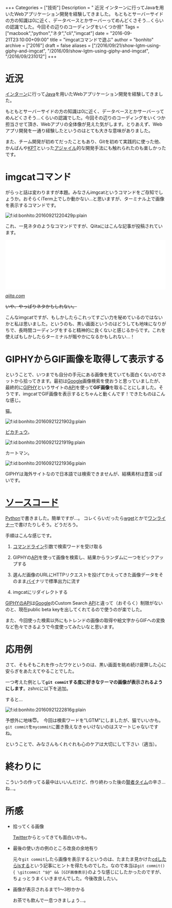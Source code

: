 +++
Categories = ["技術"]
Description = " 近況  インターンに行ってJavaを用いたWebアプリケーション開発を経験してきました。  もともとサーバーサイドの方の知識は0に近く、データベースとかサーバーってめんどくさそう…くらいの認識でした。今回その辺りのコーディングをいくつか担"
Tags = ["macbook","python","ネタ","cli","imgcat"]
date = "2016-09-21T23:10:00+09:00"
title = "imgcatコマンドで遊ぶ"
author = "bonhito"
archive = ["2016"]
draft = false
aliases = ["/2016/09/21/show-lgtm-using-giphy-and-imgcat", "/2016/09/show-lgtm-using-giphy-and-imgcat", "/2016/09/231012"]
+++

<body>
<h1>近況</h1>

<p><a class="keyword" href="http://d.hatena.ne.jp/keyword/%A5%A4%A5%F3%A5%BF%A1%BC%A5%F3">インターン</a>に行って<a class="keyword" href="http://d.hatena.ne.jp/keyword/Java">Java</a>を用いたWebアプリケーション開発を経験してきました。</p>

<p>もともとサーバーサイドの方の知識は0に近く、データベースとかサーバーってめんどくさそう…くらいの認識でした。今回その辺りのコーディングをいくつか担当させて頂き、Webアプリの全体像が見えた気がします。とりあえず、Webアプリ開発を一通り経験したというのはとても大きな意味がありました。</p>

<p>また、チーム開発が初めてだったこともあり、Gitを初めて実践的に使った他、かんばんや<a class="keyword" href="http://d.hatena.ne.jp/keyword/KPT">KPT</a>といった<a class="keyword" href="http://d.hatena.ne.jp/keyword/%A5%A2%A5%B8%A5%E3%A5%A4%A5%EB">アジャイル</a>的な開発手法にも触れられたのも楽しかったです。</p>

<h1>imgcatコマンド</h1>

<p>がらっと話は変わりますが本題。みなさんimgcatというコマンドをご存知でしょうか。おそらくiTerm上でしか動かない…と思いますが、ターミナル上で画像を表示するコマンドです。</p>

<p><span itemscope itemtype="http://schema.org/Photograph"><img src="https://cdn-ak.f.st-hatena.com/images/fotolife/b/bonhito/20160921/20160921220429.png" alt="f:id:bonhito:20160921220429p:plain" title="f:id:bonhito:20160921220429p:plain" class="hatena-fotolife" itemprop="image"></span></p>

<p>これ、一見ネタのようなコマンドですが、Qiitaにはこんな記事が投稿されています。</p>

<p><iframe src="//hatenablog-parts.com/embed?url=http%3A%2F%2Fqiita.com%2Fuiureo%2Fitems%2Fbe92c8fdaeaec9b506e4" title="画像処理をするときに、iTermの画像表示機能が便利 - Qiita" class="embed-card embed-webcard" scrolling="no" frameborder="0" style="display: block; width: 100%; height: 155px; max-width: 500px; margin: 10px 0px;"></iframe><cite class="hatena-citation"><a href="http://qiita.com/uiureo/items/be92c8fdaeaec9b506e4">qiita.com</a></cite></p>

<p><s>いや、やっぱりネタかもしれない。</s></p>

<p>こんなimgcatですが、もしかしたらこれってすごい力を秘めているのではないかと私は思いました。というのも、黒い画面というのはどうしても地味になりがちで、長時間コーディングをすると精神的に良くないと感じるからです。これを使えばもしかしたらターミナルが賑やかになるかもしれない...！</p>

<h1>GIPHYからGIF画像を取得して表示する</h1>

<p>ということで、いつまでも自分の手元にある画像を見ていても面白くないのでネットから拾ってきます。最初は<a class="keyword" href="http://d.hatena.ne.jp/keyword/Google">Google</a>画像検索を使おうと思っていましたが、最終的に<a href="http://giphy.com/">GIPHY</a>というサイトの<a class="keyword" href="http://d.hatena.ne.jp/keyword/API">API</a>を使って<b>GIF画像</b>を取ることにしました。そうです、imgcatでGIF画像を表示するとちゃんと動くんです！できたものはこんな感じ。</p>

<p>猫。</p>

<p><span itemscope itemtype="http://schema.org/Photograph"><img src="https://cdn-ak.f.st-hatena.com/images/fotolife/b/bonhito/20160921/20160921221902.gif" alt="f:id:bonhito:20160921221902g:plain" title="f:id:bonhito:20160921221902g:plain" class="hatena-fotolife" itemprop="image"></span></p>

<p><a class="keyword" href="http://d.hatena.ne.jp/keyword/%A5%D4%A5%AB%A5%C1%A5%E5%A5%A6">ピカチュウ</a>。</p>

<p><span itemscope itemtype="http://schema.org/Photograph"><img src="https://cdn-ak.f.st-hatena.com/images/fotolife/b/bonhito/20160921/20160921221919.gif" alt="f:id:bonhito:20160921221919g:plain" title="f:id:bonhito:20160921221919g:plain" class="hatena-fotolife" itemprop="image"></span></p>

<p>カートマン。</p>

<p><span itemscope itemtype="http://schema.org/Photograph"><img src="https://cdn-ak.f.st-hatena.com/images/fotolife/b/bonhito/20160921/20160921221936.gif" alt="f:id:bonhito:20160921221936g:plain" title="f:id:bonhito:20160921221936g:plain" class="hatena-fotolife" itemprop="image"></span></p>

<p>GIPHYは海外サイトなので日本語では検索できませんが、結構素材は豊富っぽいです。</p>

<h1><a class="keyword" href="http://d.hatena.ne.jp/keyword/%A5%BD%A1%BC%A5%B9%A5%B3%A1%BC%A5%C9">ソースコード</a></h1>

<p><a class="keyword" href="http://d.hatena.ne.jp/keyword/Python">Python</a>で書きました。簡単ですが...。
コレくらいだったら<a class="keyword" href="http://d.hatena.ne.jp/keyword/wget">wget</a>とかで<a class="keyword" href="http://d.hatena.ne.jp/keyword/%A5%EF%A5%F3%A5%E9%A5%A4%A5%CA%A1%BC">ワンライナー</a>で書けたりしそう。どうだろう。</p>

<p>手順はこんな感じです。</p>

<ol>
<li><p><a class="keyword" href="http://d.hatena.ne.jp/keyword/%A5%B3%A5%DE%A5%F3%A5%C9%A5%E9%A5%A4%A5%F3">コマンドライン</a>引数で検索ワードを受け取る</p></li>
<li><p>GIPHYの<a class="keyword" href="http://d.hatena.ne.jp/keyword/API">API</a>を使って画像を検索し、結果からランダムに一つをピックアップする</p></li>
<li><p>選んだ画像のURLにHTTPリクエストを投げてかえってきた画像データをそのまま<a class="keyword" href="http://d.hatena.ne.jp/keyword/%A5%D0%A5%A4">バイ</a>ナリで標準出力に流す</p></li>
<li><p>imgcatにリダイレクトする</p></li>
</ol>


<p><a href="https://api.giphy.com/">GIPHYのAPI</a>は<a class="keyword" href="http://d.hatena.ne.jp/keyword/Google">Google</a>のCustom Search <a class="keyword" href="http://d.hatena.ne.jp/keyword/API">API</a>と違って（おそらく）制限がないのと、現在public beta keyを出してくれてるので使うのが楽でした。</p>

<p>また、今回使った検索以外にもトレンドの画像の取得や絵文字からGIFへの変換など色々できるようで今度使ってみたいなと思います。</p>

<script src="https://gist.github.com/piyo56/16677e921788d9c911546e577ca303d5.js"></script>


<h1>応用例</h1>

<p>さて、そもそもこれを作ったワケというのは、黒い画面を眺め続け疲弊した心に安らぎをあたえてやることでした。</p>

<p>一つ考えた例として<b><code>git commit</code>する度に好きなテーマの画像が表示されるようにします</b>。zshrcに以下を追加。</p>

<script src="https://gist.github.com/piyo56/6fd9e6213422f4c620cbc95e537dbd16.js"></script>


<p>すると…</p>

<p><span itemscope itemtype="http://schema.org/Photograph"><img src="https://cdn-ak.f.st-hatena.com/images/fotolife/b/bonhito/20160921/20160921222816.gif" alt="f:id:bonhito:20160921222816g:plain" title="f:id:bonhito:20160921222816g:plain" class="hatena-fotolife" itemprop="image"></span></p>

<p>予想外に地味😇。　今回は検索ワードを"LGTM"にしましたが、猫でいいかも。<code>git commit</code>を<code>mycommit</code>に置き換えなきゃいけないのはスマートじゃないですね。</p>

<p>ということで、みなさんもくれぐれも心のケアは大切にして下さい（適当）。</p>

<h1>終わりに</h1>

<p>こういうの作ってる最中はいいんだけど、作り終わった後の<a class="keyword" href="http://d.hatena.ne.jp/keyword/%B8%AD%BC%D4%A5%BF%A5%A4%A5%E0">賢者タイム</a>の辛さ…ね…。</p>

<h1>所感</h1>

<ul>
<li>
<p>拾ってくる画像</p>

<p>  <a class="keyword" href="http://d.hatena.ne.jp/keyword/Twitter">Twitter</a>からとってきても面白いかも。</p>
</li>
<li>
<p>最後の使い方の例のところ改良の余地有り</p>

<p>  元々<code>git commit</code>したら画像を表示するというのは、たまたま見かけた<a href="http://qiita.com/b4b4r07/items/8cf5d1c8b3fbfcf01a5d">cdしたらlsする</a>という記事にヒントを得たものでした。なので本当は<code>git commit() { \gitcommit "$@" &amp;&amp; [GIF画像表示}</code>のような感じにしたかったのですが、ちょっとうまくいきませんでした。今後改良したい。
  　</p>
</li>
<li>
<p>画像が表示されるまで1〜3秒かかる</p>

<p>  お茶でも飲んで一息つきましょう...。</p>
</li>
</ul>

</body>
